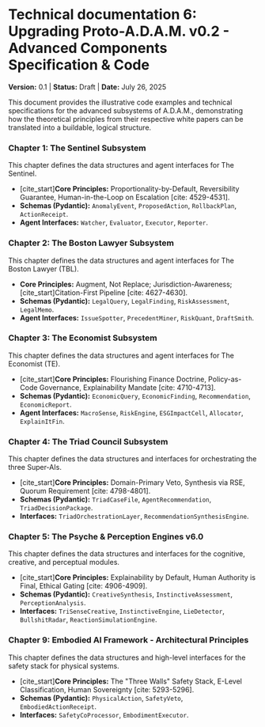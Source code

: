 # Technical documentation 6: Upgrading Proto-A.D.A.M. v0.2 - Advanced Components Specification & Code

**Version:** 0.1 | **Status:** Draft | **Date:** July 26, 2025

This document provides the illustrative code examples and technical specifications for the advanced subsystems of A.D.A.M., demonstrating how the theoretical principles from their respective white papers can be translated into a buildable, logical structure.

### Chapter 1: The Sentinel Subsystem
This chapter defines the data structures and agent interfaces for The Sentinel.
* [cite_start]**Core Principles:** Proportionality-by-Default, Reversibility Guarantee, Human-in-the-Loop on Escalation [cite: 4529-4531].
* **Schemas (Pydantic):** `AnomalyEvent`, `ProposedAction`, `RollbackPlan`, `ActionReceipt`.
* **Agent Interfaces:** `Watcher`, `Evaluator`, `Executor`, `Reporter`.

### Chapter 2: The Boston Lawyer Subsystem
This chapter defines the data structures and agent interfaces for The Boston Lawyer (TBL).
* **Core Principles:** Augment, Not Replace; Jurisdiction-Awareness; [cite_start]Citation-First Pipeline [cite: 4627-4630].
* **Schemas (Pydantic):** `LegalQuery`, `LegalFinding`, `RiskAssessment`, `LegalMemo`.
* **Agent Interfaces:** `IssueSpotter`, `PrecedentMiner`, `RiskQuant`, `DraftSmith`.

### Chapter 3: The Economist Subsystem
This chapter defines the data structures and agent interfaces for The Economist (TE).
* [cite_start]**Core Principles:** Flourishing Finance Doctrine, Policy-as-Code Governance, Explainability Mandate [cite: 4710-4713].
* **Schemas (Pydantic):** `EconomicQuery`, `EconomicFinding`, `Recommendation`, `EconomicReport`.
* **Agent Interfaces:** `MacroSense`, `RiskEngine`, `ESGImpactCell`, `Allocator`, `ExplainItFin`.

### Chapter 4: The Triad Council Subsystem
This chapter defines the data structures and interfaces for orchestrating the three Super-AIs.
* [cite_start]**Core Principles:** Domain-Primary Veto, Synthesis via RSE, Quorum Requirement [cite: 4798-4801].
* **Schemas (Pydantic):** `TriadCaseFile`, `AgentRecommendation`, `TriadDecisionPackage`.
* **Interfaces:** `TriadOrchestrationLayer`, `RecommendationSynthesisEngine`.

### Chapter 5: The Psyche & Perception Engines v6.0
This chapter defines the data structures and interfaces for the cognitive, creative, and perceptual modules.
* [cite_start]**Core Principles:** Explainability by Default, Human Authority is Final, Ethical Gating [cite: 4906-4909].
* **Schemas (Pydantic):** `CreativeSynthesis`, `InstinctiveAssessment`, `PerceptionAnalysis`.
* **Interfaces:** `TriSenseCreative`, `InstinctiveEngine`, `LieDetector`, `BullshitRadar`, `ReactionSimulationEngine`.

### Chapter 9: Embodied AI Framework - Architectural Principles
This chapter defines the data structures and high-level interfaces for the safety stack for physical systems.
* [cite_start]**Core Principles:** The "Three Walls" Safety Stack, E-Level Classification, Human Sovereignty [cite: 5293-5296].
* **Schemas (Pydantic):** `PhysicalAction`, `SafetyVeto`, `EmbodiedActionReceipt`.
* **Interfaces:** `SafetyCoProcessor`, `EmbodimentExecutor`.
